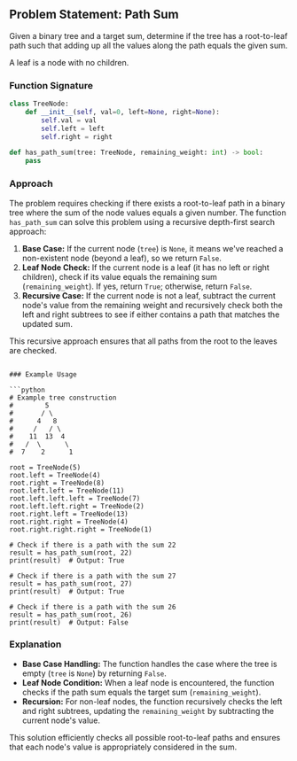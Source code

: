 ## Problem Statement: Path Sum

Given a binary tree and a target sum, determine if the tree has a root-to-leaf path such that adding up all the values along the path equals the given sum.

A leaf is a node with no children.

### Function Signature

```python
class TreeNode:
    def __init__(self, val=0, left=None, right=None):
        self.val = val
        self.left = left
        self.right = right

def has_path_sum(tree: TreeNode, remaining_weight: int) -> bool:
    pass
```

### Approach

The problem requires checking if there exists a root-to-leaf path in a binary tree where the sum of the node values equals a given number. The function `has_path_sum` can solve this problem using a recursive depth-first search approach:

1. **Base Case:** If the current node (`tree`) is `None`, it means we've reached a non-existent node (beyond a leaf), so we return `False`.
2. **Leaf Node Check:** If the current node is a leaf (it has no left or right children), check if its value equals the remaining sum (`remaining_weight`). If yes, return `True`; otherwise, return `False`.
3. **Recursive Case:** If the current node is not a leaf, subtract the current node's value from the remaining weight and recursively check both the left and right subtrees to see if either contains a path that matches the updated sum.

This recursive approach ensures that all paths from the root to the leaves are checked.
```

### Example Usage

```python
# Example tree construction
#        5
#       / \
#      4   8
#     /   / \
#    11  13  4
#   /  \      \
#  7    2      1

root = TreeNode(5)
root.left = TreeNode(4)
root.right = TreeNode(8)
root.left.left = TreeNode(11)
root.left.left.left = TreeNode(7)
root.left.left.right = TreeNode(2)
root.right.left = TreeNode(13)
root.right.right = TreeNode(4)
root.right.right.right = TreeNode(1)

# Check if there is a path with the sum 22
result = has_path_sum(root, 22)
print(result)  # Output: True

# Check if there is a path with the sum 27
result = has_path_sum(root, 27)
print(result)  # Output: True

# Check if there is a path with the sum 26
result = has_path_sum(root, 26)
print(result)  # Output: False
```

### Explanation

- **Base Case Handling:** The function handles the case where the tree is empty (`tree` is `None`) by returning `False`.
- **Leaf Node Condition:** When a leaf node is encountered, the function checks if the path sum equals the target sum (`remaining_weight`).
- **Recursion:** For non-leaf nodes, the function recursively checks the left and right subtrees, updating the `remaining_weight` by subtracting the current node's value.

This solution efficiently checks all possible root-to-leaf paths and ensures that each node's value is appropriately considered in the sum.
